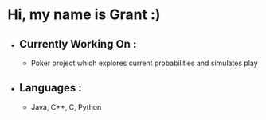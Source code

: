 # Hi, my name is Grant :)
- ## Currently Working On :
  - Poker project which explores current probabilities and simulates play
 
    
- ## Languages :
  - Java, C++, C, Python


<!--
**grantjlk/grantjlk** is a ✨ _special_ ✨ repository because its `README.md` (this file) appears on your GitHub profile.

Here are some ideas to get you started:

- 🔭 I’m currently working on ...
- 🌱 I’m currently learning ...
- 👯 I’m looking to collaborate on ...
- 🤔 I’m looking for help with ...
- 💬 Ask me about ...
- 📫 How to reach me: ...
- 😄 Pronouns: ...
- ⚡ Fun fact: ...
-->

